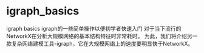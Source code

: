# igraph_basics
igraph basics
igraph的一些简单操作以便初学者快速入门
对于当下流行的NetworkX在分析大规模网络的基本结构特征时非常耗时。
为此，我们将介绍另一款复杂网络建模工具-igraph，它在大规模网络上的速度要明显快于NetworkX。
